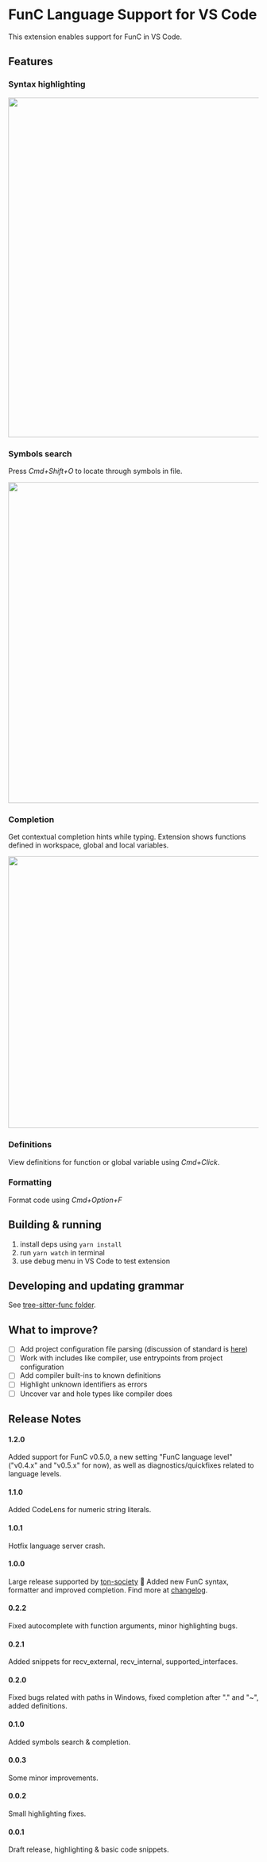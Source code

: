 # FunC Language Support for VS Code

This extension enables support for FunC in VS Code.

## Features
### Syntax highlighting

<img width="684" src="https://user-images.githubusercontent.com/16834309/161601626-4910b474-f1d7-4eba-9702-92529832ea99.png">

### Symbols search
Press *Cmd+Shift+O* to locate through symbols in file.

<img width="646" src="https://user-images.githubusercontent.com/16834309/161601370-4257c271-c8ff-463a-8265-75d73118a9ae.png">

### Completion
Get contextual completion hints while typing. Extension shows functions defined in workspace, global and local variables. 

<img width="547" src="https://user-images.githubusercontent.com/16834309/161602498-71e1f894-8f06-4eaa-bc60-d9bcab098c56.png">

### Definitions
View definitions for function or global variable using *Cmd+Click*.

### Formatting
Format code using *Cmd+Option+F*

## Building & running

1. install deps using `yarn install`
2. run `yarn watch` in terminal
3. use debug menu in VS Code to test extension

## Developing and updating grammar

See [tree-sitter-func folder](tree-sitter-func).


## What to improve?
- [ ] Add project configuration file parsing (discussion of standard is [here](https://github.com/ton-blockchain/TIPs/issues/83))
- [ ] Work with includes like compiler, use entrypoints from project configuration
- [ ] Add compiler built-ins to known definitions
- [ ] Highlight unknown identifiers as errors 
- [ ] Uncover var and hole types like compiler does

## Release Notes

#### **1.2.0**
Added support for FunC v0.5.0, a new setting "FunC language level" ("v0.4.x" and "v0.5.x" for now), 
as well as diagnostics/quickfixes related to language levels.

#### **1.1.0**
Added CodeLens for numeric string literals.

#### **1.0.1**
Hotfix language server crash.

#### **1.0.0**
Large release supported by [ton-society](https://github.com/ton-society/ton-footsteps/issues/18) 🚀
Added new FunC syntax, formatter and improved completion. Find more at [changelog](./CHANGELOG.md).

#### **0.2.2**
Fixed autocomplete with function arguments, minor highlighting bugs.

#### **0.2.1**
Added snippets for recv_external, recv_internal, supported_interfaces.

#### **0.2.0**
Fixed bugs related with paths in Windows, fixed completion after "." and "~", added definitions.

#### **0.1.0**  
Added symbols search & completion.

#### **0.0.3**
Some minor improvements.

#### **0.0.2**
Small highlighting fixes.

#### **0.0.1**
Draft release, highlighting & basic code snippets.